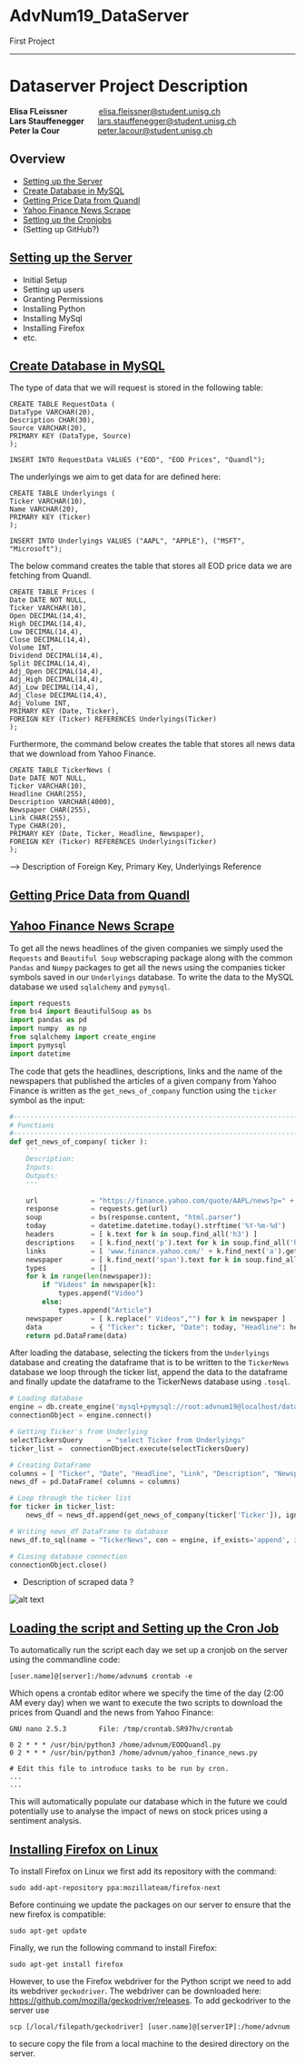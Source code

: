 # AdvNum19_DataServer
First Project

-------------



# Dataserver Project Description

**Elisa FLeissner** &nbsp; &nbsp; &nbsp; &nbsp; &nbsp; &nbsp; &nbsp;elisa.fleissner@student.unisg.ch <br>
**Lars Stauffenegger** &nbsp; &nbsp; &nbsp;lars.stauffenegger@student.unisg.ch  <br>
**Peter la Cour** &nbsp; &nbsp; &nbsp; &nbsp; &nbsp; &nbsp; &nbsp; &nbsp; peter.lacour@student.unisg.ch

## Overview


* <div id="A1"> <a href="#A2">Setting up the Server </a></div>
* <div id="B1"> <a href="#B2">Create Database in MySQL</a></div>
* <div id="C1"> <a href="#C2">Getting Price Data from Quandl </a></div>
* <div id="D1"> <a href="#D2">Yahoo Finance News Scrape </a></div>
* <div id="E1"> <a href="#E2">Setting up the Cronjobs </a></div>
* (Setting up GitHub?)

## <div id="A1"> <a href="#A2">Setting up the Server  </a> </div>


* Initial Setup
* Setting up users 
* Granting Permissions
* Installing Python
* Installing MySql
* Installing Firefox
* etc.

## <div id="B2"> <a href="#B1">Create Database in MySQL</a> </div>

The type of data that we will request is stored in the following table:

```
CREATE TABLE RequestData (
DataType VARCHAR(20),
Description CHAR(30),
Source VARCHAR(20),
PRIMARY KEY (DataType, Source)
);

INSERT INTO RequestData VALUES ("EOD", "EOD Prices", "Quandl");
```

The underlyings we aim to get data for are defined here:

```
CREATE TABLE Underlyings (
Ticker VARCHAR(10),
Name VARCHAR(20),
PRIMARY KEY (Ticker)
);

INSERT INTO Underlyings VALUES ("AAPL", "APPLE"), ("MSFT", "Microsoft");
```

The below command creates the table that stores all EOD price data we are fetching from Quandl.

```
CREATE TABLE Prices (
Date DATE NOT NULL,
Ticker VARCHAR(10),
Open DECIMAL(14,4),
High DECIMAL(14,4),
Low DECIMAL(14,4),
Close DECIMAL(14,4),
Volume INT,
Dividend DECIMAL(14,4),
Split DECIMAL(14,4),
Adj_Open DECIMAL(14,4),
Adj_High DECIMAL(14,4),
Adj_Low DECIMAL(14,4),
Adj_Close DECIMAL(14,4),
Adj_Volume INT,
PRIMARY KEY (Date, Ticker),
FOREIGN KEY (Ticker) REFERENCES Underlyings(Ticker)
);
```

Furthermore, the command below creates the table that stores all news data that we download from Yahoo Finance.

```
CREATE TABLE TickerNews (
Date DATE NOT NULL,
Ticker VARCHAR(10),
Headline CHAR(255),
Description VARCHAR(4000),
Newspaper CHAR(255),
Link CHAR(255),
Type CHAR(20),
PRIMARY KEY (Date, Ticker, Headline, Newspaper),
FOREIGN KEY (Ticker) REFERENCES Underlyings(Ticker)
);
```



--> Description of Foreign Key, Primary Key, Underlyings Reference



## <div id="C2"> <a href="#C1">Getting Price Data from Quandl</a> </div>






## <div id="D2"> <a href="#D1">Yahoo Finance News Scrape</a> </div>

To get all the news headlines of the given companies we simply used the `Requests` and `Beautiful Soup` webscraping package along with the common `Pandas` and `Numpy` packages to get all the news using the companies ticker symbols saved in our `Underlyings` database. To write the data to the MySQL database we used `sqlalchemy` and `pymysql`.

```python
import requests
from bs4 import BeautifulSoup as bs
import pandas as pd
import numpy  as np
from sqlalchemy import create_engine
import pymysql
import datetime
```


The code that gets the headlines, descriptions, links and the name of the newspapers that published the articles of a given company from Yahoo Finance is written as the `get_news_of_company` function using the `ticker` symbol as the input:

```python
#-----------------------------------------------------------------------------#
# Functions
#-----------------------------------------------------------------------------#
def get_news_of_company( ticker ):
    '''
    Description:
    Inputs:
    Outputs:
    '''

    url             = "https://finance.yahoo.com/quote/AAPL/news?p=" + ticker
    response        = requests.get(url)
    soup            = bs(response.content, "html.parser")
    today           = datetime.datetime.today().strftime('%Y-%m-%d')
    headers         = [ k.text for k in soup.find_all('h3') ]
    descriptions    = [ k.find_next('p').text for k in soup.find_all('h3') ]
    links           = [ 'www.finance.yahoo.com/' + k.find_next('a').get('href') for k in soup.find_all('h3') ]
    newspaper       = [ k.find_next('span').text for k in soup.find_all( class_ = 'C(#959595)') ]
    types           = []
    for k in range(len(newspaper)):
        if "Videos" in newspaper[k]:
            types.append("Video")
        else:
            types.append("Article")
    newspaper       = [ k.replace(" Videos","") for k in newspaper ]
    data            = { "Ticker": ticker, "Date": today, "Headline": headers, "Link": links, "Description": descriptions, "Newspaper": newspaper, "Type": types }
    return pd.DataFrame(data)
```


After loading the database, selecting the tickers from the `Underlyings` database and creating the dataframe that is to be written to the `TickerNews` database we loop through the ticker list, append the data to the dataframe and finally update the dataframe to the TickerNews database using `.tosql`.

```python
# Loading database
engine = db.create_engine('mysql+pymysql://root:advnum19@localhost/dataserver')
connectionObject = engine.connect()

# Getting Ticker's from Underlying
selectTickersQuery      = "select Ticker from Underlyings"
ticker_list =  connectionObject.execute(selectTickersQuery)

# Creating DataFrame
columns = [ "Ticker", "Date", "Headline", "Link", "Description", "Newspaper", "Type" ]
news_df = pd.DataFrame( columns = columns)

# Loop through the ticker list
for ticker in ticker_list:
    news_df = news_df.append(get_news_of_company(ticker['Ticker']), ignore_index = True, sort = False)

# Writing news_df DataFrame to database
news_df.to_sql(name = "TickerNews", con = engine, if_exists='append', index = False)

# CLosing database connection
connectionObject.close()

```


* Description of scraped data ?

![alt text](https://github.com/larsphilipp/AdvNum19_DataServer/tree/master/Screenshots/YahooFinanceNews.png "Logo Title Text 1")



## <div id="E2"> <a href="#E1">Loading the script and Setting up the Cron Job</a> </div>


To automatically run the script each day we set up a cronjob on the server using the commandline code:

```
[user.name]@[server]:/home/advnum$ crontab -e
```

Which opens a crontab editor where we specify the time of the day (2:00 AM every day) when we want to execute the two scripts to download the prices from Quandl and the news from Yahoo Finance:

```
GNU nano 2.5.3        File: /tmp/crontab.SR97hv/crontab                       

0 2 * * * /usr/bin/python3 /home/advnum/EODQuandl.py
0 2 * * * /usr/bin/python3 /home/advnum/yahoo_finance_news.py

# Edit this file to introduce tasks to be run by cron.
...
...
```

This will automatically populate our database which in the future we could potentially use to analyse the impact of news on stock prices using a sentiment analysis.





## <div id="Z2"> <a href="#Z1">Installing Firefox on Linux</a> </div>

To install Firefox on Linux we first add its repository with the command:

```
sudo add-apt-repository ppa:mozillateam/firefox-next
```

Before continuing we update the packages on our server to ensure that the new firefox is compatible:

```
sudo apt-get update
```

Finally, we run the following command to install Firefox:

```
sudo apt-get install firefox
```

However, to use the Firefox webdriver for the Python script we need to add its webdriver `geckodriver`. The webdriver can be downloaded here: https://github.com/mozilla/geckodriver/releases. 
To add geckodriver to the server use  

```
scp [/local/filepath/geckodriver] [user.name]@[serverIP]:/home/advnum
```

to secure copy the file from a local machine to the desired directory on the server.
